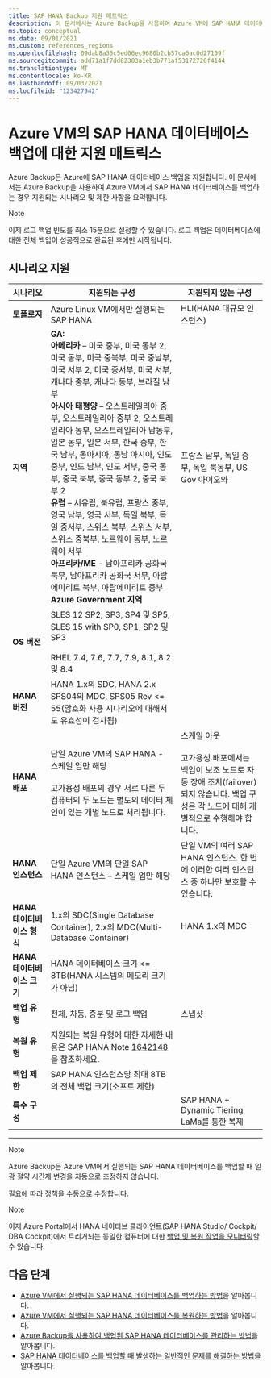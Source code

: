 ```yaml
---
title: SAP HANA Backup 지원 매트릭스
description: 이 문서에서는 Azure Backup을 사용하여 Azure VM에 SAP HANA 데이터베이스를 백업할 때 지원되는 시나리오 및 제한 사항에 대해 알아봅니다.
ms.topic: conceptual
ms.date: 09/01/2021
ms.custom: references_regions
ms.openlocfilehash: 09dab8a35c5ed06ec9680b2cb57ca6ac0d27109f
ms.sourcegitcommit: add71a1f7dd82303a1eb3b771af53172726f4144
ms.translationtype: MT
ms.contentlocale: ko-KR
ms.lasthandoff: 09/03/2021
ms.locfileid: "123427942"
---
```

# <a name="support-matrix-for-backup-of-sap-hana-databases-on-azure-vms"></a>Azure VM의 SAP HANA 데이터베이스 백업에 대한 지원 매트릭스

Azure Backup은 Azure에 SAP HANA 데이터베이스 백업을 지원합니다. 이 문서에서는 Azure Backup을 사용하여 Azure VM에서 SAP HANA 데이터베이스를 백업하는 경우 지원되는 시나리오 및 제한 사항을 요약합니다.

> [!NOTE]
> 이제 로그 백업 빈도를 최소 15분으로 설정할 수 있습니다. 로그 백업은 데이터베이스에 대한 전체 백업이 성공적으로 완료된 후에만 시작됩니다.

## <a name="scenario-support"></a>시나리오 지원

| **시나리오**               | **지원되는 구성**                                | **지원되지 않는 구성**                              |
| -------------------------- | ------------------------------------------------------------ | ------------------------------------------------------------ |
| **토폴로지**               | Azure Linux VM에서만 실행되는 SAP HANA                    | HLI(HANA 대규모 인스턴스)                                   |
| **지역**                   | **GA:**<br> **아메리카** – 미국 중부, 미국 동부 2, 미국 동부, 미국 중북부, 미국 중남부, 미국 서부 2, 미국 중서부, 미국 서부, 캐나다 중부, 캐나다 동부, 브라질 남부 <br> **아시아 태평양** – 오스트레일리아 중부, 오스트레일리아 중부 2, 오스트레일리아 동부, 오스트레일리아 남동부, 일본 동부, 일본 서부, 한국 중부, 한국 남부, 동아시아, 동남 아시아, 인도 중부, 인도 남부, 인도 서부, 중국 동부, 중국 북부, 중국 동부 2, 중국 북부 2 <br> **유럽** – 서유럽, 북유럽, 프랑스 중부, 영국 남부, 영국 서부, 독일 북부, 독일 중서부, 스위스 북부, 스위스 서부, 스위스 중북부, 노르웨이 동부, 노르웨이 서부 <br> **아프리카/ME** - 남아프리카 공화국 북부, 남아프리카 공화국 서부, 아랍에미리트 북부, 아랍에미리트 중부  <BR>  **Azure Government 지역** | 프랑스 남부, 독일 중부, 독일 북동부, US Gov 아이오와 |
| **OS 버전**            | SLES 12 SP2, SP3, SP4 및 SP5; SLES 15 with SP0, SP1, SP2 및 SP3 <br><br>  RHEL 7.4, 7.6, 7.7, 7.9, 8.1, 8.2 및 8.4                |                                             |
| **HANA 버전**          | HANA 1.x의 SDC, HANA 2.x SPS04의 MDC, SPS05 Rev <= 55(암호화 사용 시나리오에 대해서도 유효성이 검사됨)      |                                                            |
| **HANA 배포**       | 단일 Azure VM의 SAP HANA - 스케일 업만 해당 <br><br> 고가용성 배포의 경우 서로 다른 두 컴퓨터의 두 노드는 별도의 데이터 체인이 있는 개별 노드로 처리됩니다.               | 스케일 아웃 <br><br> 고가용성 배포에서는 백업이 보조 노드로 자동 장애 조치(failover)되지 않습니다. 백업 구성은 각 노드에 대해 개별적으로 수행해야 합니다.                                           |
| **HANA 인스턴스**         | 단일 Azure VM의 단일 SAP HANA 인스턴스 – 스케일 업만 해당 | 단일 VM의 여러 SAP HANA 인스턴스. 한 번에 이러한 여러 인스턴스 중 하나만 보호할 수 있습니다.                  |
| **HANA 데이터베이스 형식**    | 1\.x의 SDC(Single Database Container), 2.x의 MDC(Multi-Database Container) | HANA 1.x의 MDC                                              |
| **HANA 데이터베이스 크기**     | HANA 데이터베이스 크기 <= 8TB(HANA 시스템의 메모리 크기가 아님)               |                                                              |
| **백업 유형**           | 전체, 차등, 증분 및 로그 백업                          |  스냅샷                                       |
| **복원 유형**          | 지원되는 복원 유형에 대한 자세한 내용은 SAP HANA Note [1642148](https://launchpad.support.sap.com/#/notes/1642148)을 참조하세요. |                                                              |
| **백업 제한**          | SAP HANA 인스턴스당 최대 8TB의 전체 백업 크기(소프트 제한)         |                                                              |
| **특수 구성** |                                                              | SAP HANA + Dynamic Tiering <br>  LaMa를 통한 복제        |

------

>[!NOTE]
>Azure Backup은 Azure VM에서 실행되는 SAP HANA 데이터베이스를 백업할 때 일광 절약 시간제 변경을 자동으로 조정하지 않습니다.
>
>필요에 따라 정책을 수동으로 수정합니다.

> [!NOTE]
> 이제 Azure Portal에서 HANA 네이티브 클라이언트(SAP HANA Studio/ Cockpit/ DBA Cockpit)에서 트리거되는 동일한 컴퓨터에 대한 [백업 및 복원 작업을 모니터링](./sap-hana-db-manage.md#monitor-manual-backup-jobs-in-the-portal)할 수 있습니다.

## <a name="next-steps"></a>다음 단계

* [Azure VM에서 실행되는 SAP HANA 데이터베이스를 백업하는 방법](./backup-azure-sap-hana-database.md)을 알아봅니다.
* [Azure VM에서 실행되는 SAP HANA 데이터베이스를 복원하는 방법](./sap-hana-db-restore.md)을 알아봅니다.
* [Azure Backup을 사용하여 백업된 SAP HANA 데이터베이스를 관리하는 방법](sap-hana-db-manage.md)을 알아봅니다.
* [SAP HANA 데이터베이스를 백업할 때 발생하는 일반적인 문제를 해결하는 방법](./backup-azure-sap-hana-database-troubleshoot.md)을 알아봅니다.
